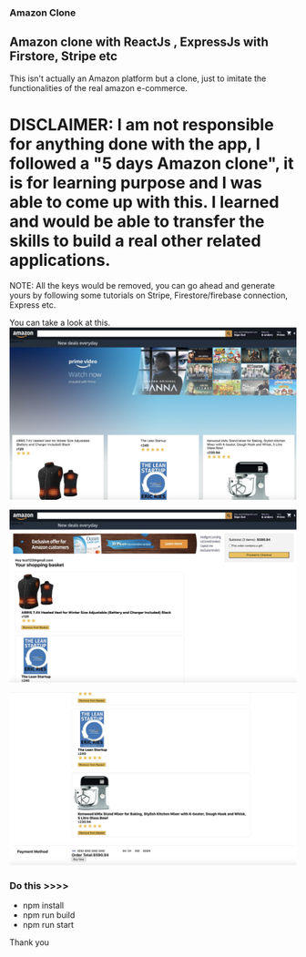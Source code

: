 ### Amazon Clone <br />
## Amazon clone with ReactJs , ExpressJs with Firstore, Stripe etc <br />

This isn't actually an Amazon platform but a clone, just to imitate the functionalities of the real amazon e-commerce. <br />

# DISCLAIMER: I am not responsible for anything done with the app, I followed a "5 days Amazon clone", it is for learning purpose and I was able to come up with this. I learned and would be able to transfer the skills to build a real other related applications.


NOTE: All the keys would be removed, you can go ahead and generate yours by following some tutorials on Stripe, Firestore/firebase connection, Express etc. 

You can take a look at this. <br />
![alt text](/1.png)

![alt text](/2.png)


![alt text](/3.png)

### Do this >>>>
-	npm install 
-	npm run build 
-	npm run start 

Thank you 
